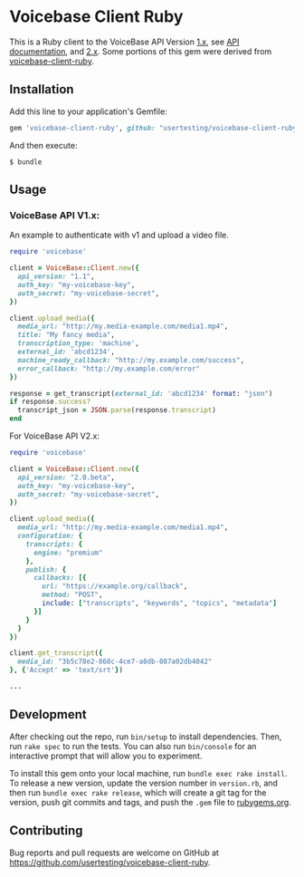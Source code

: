 # Voicebase Client Ruby

This is a Ruby client to the VoiceBase API Version [1.x](http://www.voicebase.com/developers/), see [API documentation](https://s3.amazonaws.com/vb-developers/VB-api-devguide-v1.1.5.pdf), and [2.x](https://apis.voicebase.com). Some portions of this gem were derived from [voicebase-client-ruby](https://github.com/popuparchive/voicebase-client-ruby).

## Installation

Add this line to your application's Gemfile:

```ruby
gem 'voicebase-client-ruby', github: "usertesting/voicebase-client-ruby"
```

And then execute:

    $ bundle

## Usage

### VoiceBase API V1.x:

An example to authenticate with v1 and upload a video file.

```ruby
require 'voicebase'

client = VoiceBase::Client.new({
  api_version: "1.1",
  auth_key: "my-voicebase-key",
  auth_secret: "my-voicebase-secret",
})

client.upload_media({
  media_url: "http://my.media-example.com/media1.mp4",
  title: "My fancy media",
  transcription_type: 'machine',
  external_id: 'abcd1234',
  machine_ready_callback: "http://my.example.com/success",
  error_callback: "http://my.example.com/error"
})

response = get_transcript(external_id: 'abcd1234' format: "json")
if response.success?
  transcript_json = JSON.parse(response.transcript)
end

```

For VoiceBase API V2.x:

```ruby
require 'voicebase'

client = VoiceBase::Client.new({
  api_version: "2.0.beta",
  auth_key: "my-voicebase-key",
  auth_secret: "my-voicebase-secret",
})

client.upload_media({
  media_url: "http://my.media-example.com/media1.mp4",
  configuration: {
    transcripts: {
      engine: "premium"
    },
    publish: {
      callbacks: [{
        url: "https://example.org/callback",
        method: "POST",
        include: ["transcripts", "keywords", "topics", "metadata"]
      }]
    }
  }
})

client.get_transcript({
  media_id: "3b5c78e2-868c-4ce7-a0db-087a02db4042"
}, {'Accept' => 'text/srt'})

...
```

## Development

After checking out the repo, run `bin/setup` to install dependencies. Then, run `rake spec` to run the tests. You can also run `bin/console` for an interactive prompt that will allow you to experiment.

To install this gem onto your local machine, run `bundle exec rake install`. To release a new version, update the version number in `version.rb`, and then run `bundle exec rake release`, which will create a git tag for the version, push git commits and tags, and push the `.gem` file to [rubygems.org](https://rubygems.org).

## Contributing

Bug reports and pull requests are welcome on GitHub at https://github.com/usertesting/voicebase-client-ruby.

